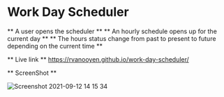 # Work Day Scheduler 

** A user opens the scheduler **
** An hourly schedule opens up for the current day **
** The hours status change from past to present to future depending on the current time **

** Live link **
https://rvanooyen.github.io/work-day-scheduler/

** ScreenShot ** 

![Screenshot 2021-09-12 14 15 34](https://user-images.githubusercontent.com/86528244/133000004-db0085da-aaa0-4ea3-addd-50a34bd96d9c.png)





